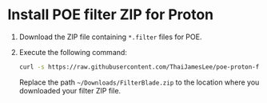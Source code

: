 # Install POE filter ZIP for Proton

1. Download the ZIP file containing `*.filter` files for POE.

2. Execute the following command:

    ```sh
    curl -s https://raw.githubusercontent.com/ThaiJamesLee/poe-proton-filter-copy/main/copyFilter.sh | sh -s -- ~/Downloads/FilterBlade.zip
    ```
    Replace the path `~/Downloads/FilterBlade.zip` to the location where you downloaded your filter ZIP file. 